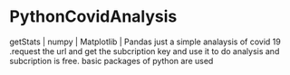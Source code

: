 # PythonCovidAnalysis
getStats |  numpy | Matplotlib | Pandas
just a simple analaysis of covid 19 .request the url and get the subcription key and use it to do analysis and subcription is free.
basic packages of python are used
